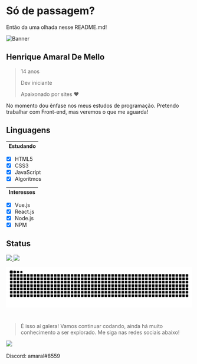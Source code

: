 # Só de passagem?

Então da uma olhada nesse README.md!

![Banner](https://imgur.com/GNzfAZq.png)

## Henrique Amaral De Mello
> 14 anos 
>
> Dev iniciante
>
> Apaixonado por sites ❤

No momento dou ênfase nos meus estudos de programação. Pretendo trabalhar com Front-end, mas veremos o que me aguarda!

## Linguagens

| Estudando |
|-----------|
- [X] HTML5
- [X] CSS3
- [X] JavaScript
- [X] Algoritmos

| Interesses |
|------------|
- [X] Vue.js
- [X] React.js
- [X] Node.js
- [X] NPM

## Status

<a href="https://github.com/anuraghazra/github-readme-stats">
  <img width='400px' src="https://github-readme-stats.vercel.app/api?username=amaraldemelloh&show_icons&count_private=true&theme=" />
</a>
<a href="https://github.com/anuraghazra/github-readme-stats">
  <img width='400px' src="https://github-readme-stats.vercel.app/api/top-langs/?username=amaraldemelloh&layout=compact" />
</a> 

![Snake animation](https://github.com/amaraldemelloh/amaraldemelloh/blob/output/github-contribution-grid-snake.svg)

# 

> É isso aí galera! Vamos continuar codando, ainda há muito conhecimento a ser explorado. Me siga nas redes sociais abaixo!

<a href='https://www.linkedin.com/in/henrique-amaral-de-mello/'><img src="https://cdn.jsdelivr.net/gh/devicons/devicon/icons/linkedin/linkedin-original-wordmark.svg" width='100px'/></a>

Discord: amaral#8559
